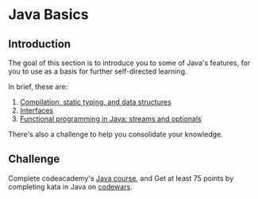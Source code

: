 # Java Basics

## Introduction
The goal of this section is to introduce you to some of Java's features, for you to use as a basis for further self-directed learning.

In brief, these are:

1. [Compilation, static typing, and data structures](https://github.com/oscar-barlow/java-quickstart/tree/master/1-basics/1-1-compilation-statictyping-datastructures)
2. [Interfaces](https://github.com/oscar-barlow/java-quickstart/tree/master/1-basics/1-2-interfaces)
3. [Functional programming in Java: streams and optionals](https://github.com/oscar-barlow/java-quickstart/tree/master/1-basics/1-3-functional-programming-java-streams-optionals)

There's also a challenge to help you consolidate your knowledge.

## Challenge
Complete codeacademy's [Java course](https://www.codecademy.com/learn/learn-java), and Get at least 75 points by completing kata in Java on [codewars](https://www.codewars.com/).
